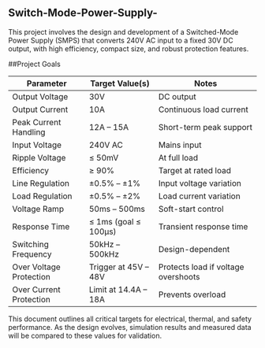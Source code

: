 ## Switch-Mode-Power-Supply-

This project involves the design and development of a Switched-Mode Power Supply (SMPS) that converts 240V AC input to a fixed 30V DC output, with high efficiency, compact size, and robust protection features.

##Project Goals

 Parameter               | Target Value(s)              | Notes                                |
|-------------------------|------------------------------|--------------------------------------|
| Output Voltage          | 30V                          | DC output                            |
| Output Current          | 10A                          | Continuous load current              |
| Peak Current Handling   | 12A – 15A                    | Short-term peak support              |
| Input Voltage           | 240V AC                      | Mains input                          |
| Ripple Voltage          | ≤ 50mV                       | At full load                         |
| Efficiency              | ≥ 90%                        | Target at rated load                 |
| Line Regulation         | ±0.5% – ±1%                  | Input voltage variation              |
| Load Regulation         | ±0.5% – ±2%                  | Load current variation               |
| Voltage Ramp            | 50ms – 500ms                 | Soft-start control                   |
| Response Time           | ≤ 1ms (goal ≤ 100µs)         | Transient response time              |
| Switching Frequency     | 50kHz – 500kHz               | Design-dependent                     |
| Over Voltage Protection | Trigger at 45V – 48V         | Protects load if voltage overshoots  |
| Over Current Protection | Limit at 14.4A – 18A         | Prevents overload                    |


This document outlines all critical targets for electrical, thermal, and safety performance. As the design evolves, simulation results and measured data will be compared to these values for validation.
